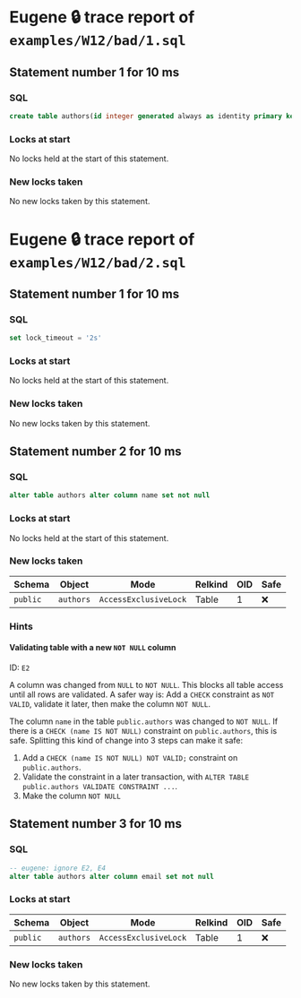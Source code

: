 # Eugene 🔒 trace report of `examples/W12/bad/1.sql`

## Statement number 1 for 10 ms

### SQL

```sql
create table authors(id integer generated always as identity primary key, name text, email text)
```

### Locks at start

No locks held at the start of this statement.

### New locks taken

No new locks taken by this statement.



# Eugene 🔒 trace report of `examples/W12/bad/2.sql`

## Statement number 1 for 10 ms

### SQL

```sql
set lock_timeout = '2s'
```

### Locks at start

No locks held at the start of this statement.

### New locks taken

No new locks taken by this statement.


## Statement number 2 for 10 ms

### SQL

```sql
alter table authors alter column name set not null
```

### Locks at start

No locks held at the start of this statement.

### New locks taken

| Schema | Object | Mode | Relkind | OID | Safe |
|--------|--------|------|---------|-----|------|
| `public` | `authors` | `AccessExclusiveLock` | Table | 1 | ❌ |

### Hints

#### Validating table with a new `NOT NULL` column

ID: `E2`

A column was changed from `NULL` to `NOT NULL`. This blocks all table access until all rows are validated. A safer way is: Add a `CHECK` constraint as `NOT VALID`, validate it later, then make the column `NOT NULL`.

The column `name` in the table `public.authors` was changed to `NOT NULL`. If there is a `CHECK (name IS NOT NULL)` constraint on `public.authors`, this is safe. Splitting this kind of change into 3 steps can make it safe:

1. Add a `CHECK (name IS NOT NULL) NOT VALID;` constraint on `public.authors`.
2. Validate the constraint in a later transaction, with `ALTER TABLE public.authors VALIDATE CONSTRAINT ...`.
3. Make the column `NOT NULL`


## Statement number 3 for 10 ms

### SQL

```sql
-- eugene: ignore E2, E4
alter table authors alter column email set not null
```

### Locks at start

| Schema | Object | Mode | Relkind | OID | Safe |
|--------|--------|------|---------|-----|------|
| `public` | `authors` | `AccessExclusiveLock` | Table | 1 | ❌ |

### New locks taken

No new locks taken by this statement.


